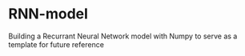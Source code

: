 # RNN-model
Building a Recurrant Neural Network model with Numpy to serve as a template for future reference
